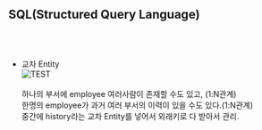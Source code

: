 


<h2>SQL(Structured Query Language)</h2>

<br><br>
- 교차 Entity <br>
![TEST](https://user-images.githubusercontent.com/41675375/70489157-3c312f00-1b3e-11ea-81fe-011b72e9c3a7.png)
<br><br>하나의 부서에 employee 여러사람이 존재할 수도 있고, (1:N관계)
<br>한명의 employee가 과거 여러 부서의 이력이 있을 수도 있다.(1:N관계)
<br>중간에 history라는 교차 Entity를 넣어서 외래키로 다 받아서 관리. 

